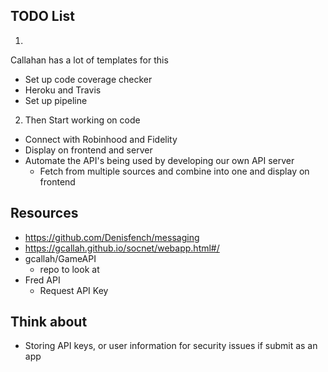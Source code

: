 ## TODO List 

1. 
Callahan has a lot of templates for this 
- Set up code coverage checker
- Heroku and Travis 
- Set up pipeline 

2. Then Start working on code 
- Connect with Robinhood and Fidelity 
- Display on frontend and server
- Automate the API's being used by developing our own API server
  - Fetch from multiple sources and combine into one and display on frontend 



## Resources 
- https://github.com/Denisfench/messaging
- https://gcallah.github.io/socnet/webapp.html#/
- gcallah/GameAPI   
    - repo to look at 
- Fred API 
    - Request API Key


## Think about 
- Storing API keys, or user information for security issues if submit as an app 
